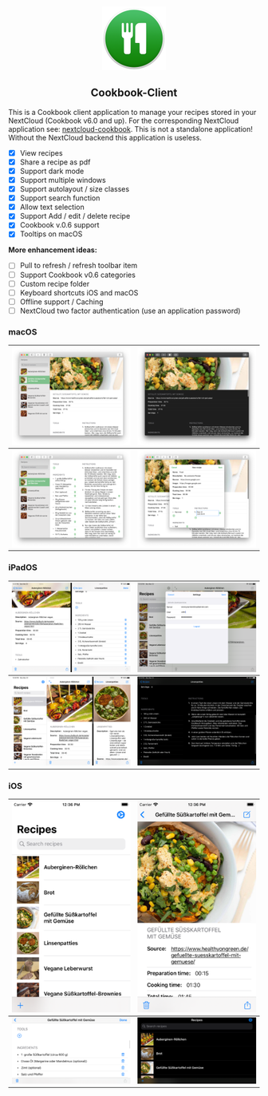<div align="center">
  <img src="Cookbook/Assets.xcassets/AppIcon.appiconset/Icon_Mac-512.png" width="128px">
  <h2 align="center">Cookbook-Client</h2>
</div>

This is a Cookbook client application to manage your recipes stored in your NextCloud (Cookbook v6.0 and up). For the corresponding NextCloud application see: [nextcloud-cookbook](https://github.com/mrzapp/nextcloud-cookbook). This is not a standalone application! Without the NextCloud backend this application is useless.

- [x] View recipes    
- [x] Share a recipe as pdf  
- [x] Support dark mode    
- [x] Support multiple windows    
- [x] Support autolayout / size classes  
- [x] Support search function    
- [x] Allow text selection    
- [x] Support Add / edit / delete recipe   
- [x] Cookbook v.0.6 support 
- [x] Tooltips on macOS  

**More enhancement ideas:**   
- [ ] Pull to refresh / refresh toolbar item
- [ ] Support Cookbook v0.6 categories   
- [ ] Custom recipe folder   
- [ ] Keyboard shortcuts iOS and macOS    
- [ ] Offline support / Caching   
- [ ] NextCloud two factor authentication (use an application password) 

### macOS

| ![](Screenshots/macOS/1.png) | ![](Screenshots/macOS/3.png) |
|---|---|
| ![](Screenshots/macOS/2.png)  | ![](Screenshots/macOS/4.png)  |

### iPadOS

| ![](Screenshots/iPadOS/1.png) | ![](Screenshots/iPadOS/3.png) |
|---|---|
|![](Screenshots/iPadOS/2.png) | ![](Screenshots/iPadOS/4.png) |

### iOS

| ![](Screenshots/iOS/1.png) | ![](Screenshots/iOS/3.png) |
|---|---|
|![](Screenshots/iOS/2.png) | ![](Screenshots/iOS/4.png) |
